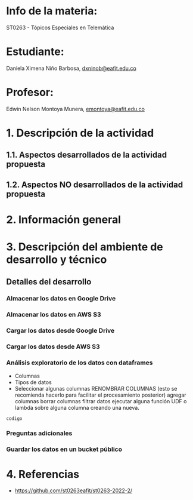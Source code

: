 # Info de la materia:
ST0263 - Tópicos Especiales en Telemática

# Estudiante:
Daniela Ximena Niño Barbosa, dxninob@eafit.edu.co

# Profesor:
Edwin Nelson Montoya Munera, emontoya@eafit.edu.co



# 1. Descripción de la actividad
## 1.1. Aspectos desarrollados de la actividad propuesta
## 1.2. Aspectos NO desarrollados de la actividad propuesta



# 2. Información general



# 3. Descripción del ambiente de desarrollo y técnico
## Detalles del desarrollo
### **Almacenar los datos en Google Drive**
### **Almacenar los datos en AWS S3**
### **Cargar los datos desde Google Drive**
### **Cargar los datos desde AWS S3**
### **Análisis exploratorio de los datos con dataframes**
- Columnas
- Tipos de datos
- Seleccionar algunas columnas
RENOMBRAR COLUMNAS (esto se recomienda hacerlo para facilitar el procesamiento posterior)
agregar columnas
borrar columnas
filtrar datos
ejecutar alguna función UDF o lambda sobre alguna columna creando una nueva.
```
codigo
```
### **Preguntas adicionales**
### **Guardar los datos en un bucket público**



# 4. Referencias
- https://github.com/st0263eafit/st0263-2022-2/
